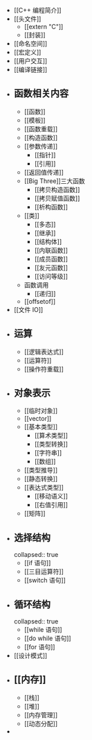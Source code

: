 - [[C++ 编程简介]]
- [[头文件]]
	- [[extern "C"]]
	- [[封装]]
- [[命名空间]]
- [[宏定义]]
- [[用户交互]]
- [[编译链接]]
- ## 函数相关内容
	- [[函数]]
	- [[模板]]
	- [[函数重载]]
	- [[构造函数]]
	- [[参数传递]]
		- [[指针]]
		- [[引用]]
	- [[返回值传递]]
	- [[Big Three]]三大函数
		- [[拷贝构造函数]]
		- [[拷贝赋值函数]]
		- [[析构函数]]
	- [[类]]
		- [[多态]]
		- [[继承]]
		- [[结构体]]
		- [[内联函数]]
		- [[成员函数]]
		- [[友元函数]]
		- [[访问等级]]
	- 函数调用
		- [[递归]]
	- [[offsetof]]
- [[文件 IO]]
- ## 运算
	- [[逻辑表达式]]
	- [[运算符]]
	- [[操作符重载]]
- ## 对象表示
	- [[临时对象]]
	- [[vector]]
	- [[基本类型]]
		- [[算术类型]]
		- [[类型转换]]
		- [[字符串]]
		- [[数组]]
	- [[类型推导]]
	- [[静态转换]]
	- [[表达式类型]]
		- [[移动语义]]
		- [[右值引用]]
	- [[矩阵]]
- ## 选择结构
  collapsed:: true
	- [[if 语句]]
	- [[三目运算符]]
	- [[switch 语句]]
- ## 循环结构
  collapsed:: true
	- [[while 语句]]
	- [[do while 语句]]
	- [[for 语句]]
- [[设计模式]]
- ## [[内存]]
	- [[栈]]
	- [[堆]]
	- [[内存管理]]
	- [[动态分配]]
-